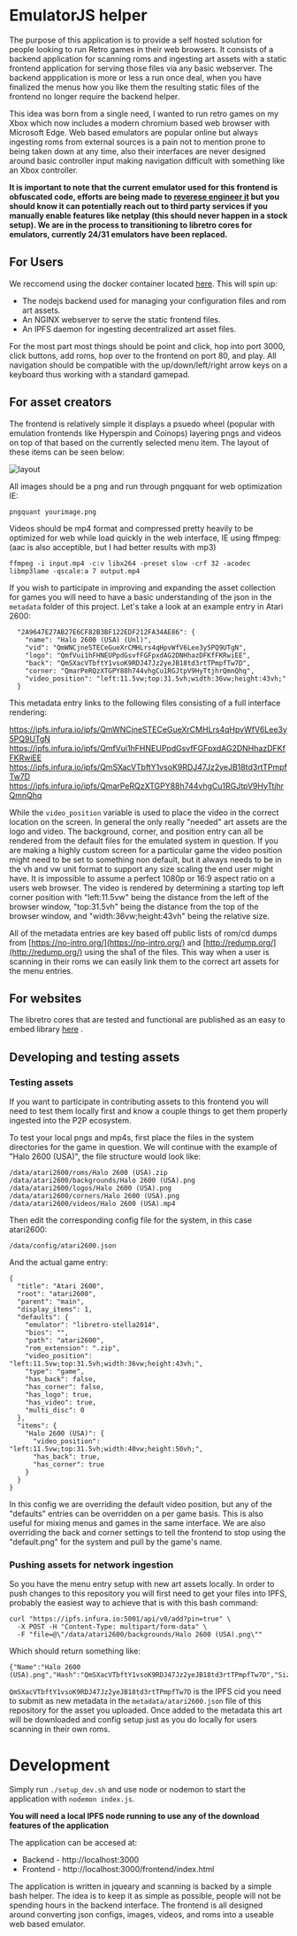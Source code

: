 # EmulatorJS helper

The purpose of this application is to provide a self hosted solution for people looking to run Retro games in their web browsers. It consists of a backend application for scanning roms and ingesting art assets with a static frontend application for serving those files via any basic webserver. The backend appplication is more or less a run once deal, when you have finalized the menus how you like them the resulting static files of the frontend no longer require the backend helper.

This idea was born from a single need, I wanted to run retro games on my Xbox which now includes a modern chromium based web browser with Microsoft Edge. Web based emulators are popular online but always ingesting roms from external sources is a pain not to mention prone to being taken down at any time, also their interfaces are never designed around basic controller input making navigation difficult with something like an Xbox controller.

**It is important to note that the current emulator used for this frontend is obfuscated code, efforts are being made to [reverese engineer it](https://github.com/ethanaobrien/emulatorjs/) but you should know it can potentially reach out to third party services if you manually enable features like netplay (this should never happen in a stock setup). We are in the process to transitioning to libretro cores for emulators, currently 24/31 emulators have been replaced.**

## For Users

We reccomend using the docker container located [here](https://github.com/linuxserver/docker-emulatorjs). This will spin up: 

* The nodejs backend used for managing your configuration files and rom art assets.
* An NGINX webserver to serve the static frontend files.
* An IPFS daemon for ingesting decentralized art asset files.

For the most part most things should be point and click, hop into port 3000, click buttons, add roms, hop over to the frontend on port 80, and play.
All navigation should be compatible with the up/down/left/right arrow keys on a keyboard thus working with a standard gamepad.

## For asset creators

The frontend is relatively simple it displays a psuedo wheel (popular with emulation frontends like Hyperspin and Coinops) layering pngs and videos on top of that based on the currently selected menu item. The layout of these items can be seen below:

![layout](https://github.com/linuxserver/emulatorjs/raw/master/docs/layout.png)

All images should be a png and run through pngquant for web optimization IE:

```
pngquant yourimage.png
```

Videos should be mp4 format and compressed pretty heavily to be optimized for web while load quickly in the web interface, IE using ffmpeg: (aac is also acceptible, but I had better results with mp3)

```
ffmpeg -i input.mp4 -c:v libx264 -preset slow -crf 32 -acodec libmp3lame -qscale:a 7 output.mp4
```

If you wish to participate in improving and expanding the asset collection for games you will need to have a basic understanding of the json in the `metadata` folder of this project. Let's take a look at an example entry in Atari 2600:

```
  "2A9647E27AB27E6CF82B3BF122EDF212FA34AE86": {
    "name": "Halo 2600 (USA) (Unl)",
    "vid": "QmWNCjneSTECeGueXrCMHLrs4qHpvWfV6Lee3y5PQ9UTgN",
    "logo": "QmfVui1hFHNEUPpdGsvfFGFpxdAG2DNHhazDFKfFKRwiEE",
    "back": "QmSXacVTbftY1vsoK9RDJ47Jz2yeJB18td3rtTPmpfTw7D",
    "corner: "QmarPeRQzXTGPY88h744vhgCu1RGJtpV9HyTtjhrQmnQhq",
    "video_position": "left:11.5vw;top:31.5vh;width:36vw;height:43vh;"
  }
```

This metadata entry links to the following files consisting of a full interface rendering: 

https://ipfs.infura.io/ipfs/QmWNCjneSTECeGueXrCMHLrs4qHpvWfV6Lee3y5PQ9UTgN
https://ipfs.infura.io/ipfs/QmfVui1hFHNEUPpdGsvfFGFpxdAG2DNHhazDFKfFKRwiEE
https://ipfs.infura.io/ipfs/QmSXacVTbftY1vsoK9RDJ47Jz2yeJB18td3rtTPmpfTw7D
https://ipfs.infura.io/ipfs/QmarPeRQzXTGPY88h744vhgCu1RGJtpV9HyTtjhrQmnQhq

While the `video_position` variable is used to place the video in the correct location on the screen. In general the only really "needed" art assets are the logo and video. The background, corner, and position entry can all be rendered from the default files for the emulated system in question. If you are making a highly custom screen for a particular game the video position might need to be set to something non default, but it always needs to be in the vh and vw unit format to support any size scaling the end user might have. It is impossible to assume a perfect 1080p or 16:9 aspect ratio on a users web browser. The video is rendered by determining a starting top left corner position with "left:11.5vw" being the distance from the left of the browser window, "top:31.5vh" being the distance from the top of the browser window, and "width:36vw;height:43vh" being the relative size. 

All of the metadata entries are key based off public lists of rom/cd dumps from [https://no-intro.org/](https://no-intro.org/) and [http://redump.org/](http://redump.org/) using the sha1 of the files. This way when a user is scanning in their roms we can easily link them to the correct art assets for the menu entries.

## For websites

The libretro cores that are tested and functional are published as an easy to embed library [here](https://github.com/linuxserver/libretrojs) .

## Developing and testing assets

### Testing assets

If you want to participate in contributing assets to this frontend you will need to test them locally first and know a couple things to get them properly ingested into the P2P ecosystem. 

To test your local pngs and mp4s, first place the files in the system directories for the game in question. We will continue with the example of "Halo 2600 (USA)", the file structure would look like: 

```
/data/atari2600/roms/Halo 2600 (USA).zip
/data/atari2600/backgrounds/Halo 2600 (USA).png
/data/atari2600/logos/Halo 2600 (USA).png
/data/atari2600/corners/Halo 2600 (USA).png
/data/atari2600/videos/Halo 2600 (USA).mp4
```

Then edit the corresponding config file for the system, in this case atari2600:

```
/data/config/atari2600.json
```

And the actual game entry: 

```
{
  "title": "Atari 2600",
  "root": "atari2600",
  "parent": "main",
  "display_items": 1,
  "defaults": {
    "emulator": "libretro-stella2014",
    "bios": "",
    "path": "atari2600",
    "rom_extension": ".zip",
    "video_position": "left:11.5vw;top:31.5vh;width:36vw;height:43vh;",
    "type": "game",
    "has_back": false,
    "has_corner": false,
    "has_logo": true,
    "has_video": true,
    "multi_disc": 0
  },
  "items": {
    "Halo 2600 (USA)": {
      "video_position": "left:11.5vw;top:31.5vh;width:40vw;height:50vh;",
      "has_back": true,
      "has_corner": true
    }
  }
}
```

In this config we are overriding the default video position, but any of the "defaults" entries can be overridden on a per game basis. This is also useful for mixing menus and games in the same interface. 
We are also overriding the back and corner settings to tell the frontend to stop using the "default.png" for the system and pull by the game's name. 

### Pushing assets for network ingestion

So you have the menu entry setup with new art assets locally. In order to push changes to this repository you will first need to get your files into IPFS, probably the easiest way to achieve that is with this bash command: 

```
curl "https://ipfs.infura.io:5001/api/v0/add?pin=true" \
  -X POST -H "Content-Type: multipart/form-data" \
  -F "file=@\"/data/atari2600/backgrounds/Halo 2600 (USA).png\""
```

Which should return something like: 

```
{"Name":"Halo 2600 (USA).png","Hash":"QmSXacVTbftY1vsoK9RDJ47Jz2yeJB18td3rtTPmpfTw7D","Size":"127764"}
```

`QmSXacVTbftY1vsoK9RDJ47Jz2yeJB18td3rtTPmpfTw7D` is the IPFS cid you need to submit as new metadata in the `metadata/atari2600.json` file of this repository for the asset you uploaded. Once added to the metadata this art will be downloaded and config setup just as you do locally for users scanning in their own roms. 

# Development

Simply run `./setup_dev.sh` and use node or nodemon to start the application with `nodemon index.js`.

**You will need a local IPFS node running to use any of the download features of the application**

The application can be accesed at:
* Backend - http://localhost:3000
* Frontend - http://localhost:3000/frontend/index.html

The application is written in jqueary and scanning is backed by a simple bash helper. The idea is to keep it as simple as possible, people will not be spending hours in the backend interface. The frontend is all designed around converting json configs, images, videos, and roms into a useable web based emulator. 
